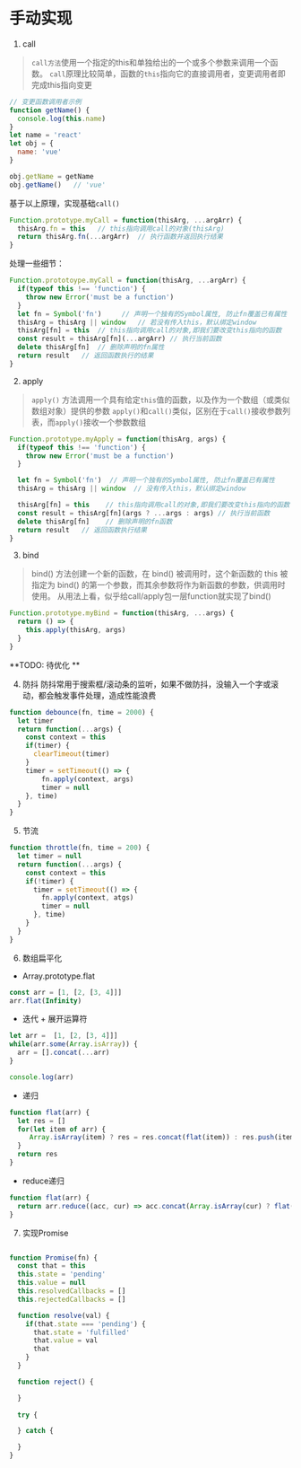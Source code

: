 # 手动实现

1. call

> `call方法`使用一个指定的this和单独给出的一个或多个参数来调用一个函数。
`call`原理比较简单，函数的`this`指向它的直接调用者，变更调用者即完成this指向变更
```js
// 变更函数调用者示例
function getName() {
  console.log(this.name)
}
let name = 'react'
let obj = {
  name: 'vue'
}

obj.getName = getName
obj.getName()   // 'vue'
```
基于以上原理，实现基础`call()`
```js
Function.prototype.myCall = function(thisArg, ...argArr) {
  thisArg.fn = this   // this指向调用call的对象(thisArg)
  return thisArg.fn(...argArr)  // 执行函数并返回执行结果
}
```
处理一些细节：
```js
Function.prototoype.myCall = function(thisArg, ...argArr) {
  if(typeof this !== 'function') {
    throw new Error('must be a function')
  }
  let fn = Symbol('fn')     // 声明一个独有的Symbol属性, 防止fn覆盖已有属性
  thisArg = thisArg || window   // 若没有传入this，默认绑定window
  thisArg[fn] = this  // this指向调用call的对象,即我们要改变this指向的函数
  const result = thisArg[fn](...argArr) // 执行当前函数
  delete thisArg[fn]  // 删除声明的fn属性
  return result   // 返回函数执行的结果
}
```

2. apply
> `apply()` 方法调用一个具有给定`this`值的函数，以及作为一个数组（或类似数组对象）提供的参数
`apply()`和`call()`类似，区别在于`call()`接收参数列表，而`apply()`接收一个参数数组
```js
Function.prototype.myApply = function(thisArg, args) {
  if(typeof this !== 'function') {
    throw new Error('must be a function')
  }

  let fn = Symbol('fn')  // 声明一个独有的Symbol属性, 防止fn覆盖已有属性
  thisArg = thisArg || window  // 没有传入this，默认绑定window

  thisArg[fn] = this    // this指向调用call的对象,即我们要改变this指向的函数
  const result = thisArg[fn](args ? ...args : args) // 执行当前函数
  delete thisArg[fn]    // 删除声明的fn函数
  return result   // 返回函数执行结果
}
```

3. bind
> bind() 方法创建一个新的函数，在 bind() 被调用时，这个新函数的 this 被指定为 bind() 的第一个参数，而其余参数将作为新函数的参数，供调用时使用。
从用法上看，似乎给call/apply包一层function就实现了bind()
```js
Function.prototype.myBind = function(thisArg, ...args) {
  return () => {
    this.apply(thisArg, args)
  }
}
```
**TODO: 待优化 **

4. 防抖
防抖常用于搜索框/滚动条的监听，如果不做防抖，没输入一个字或滚动，都会触发事件处理，造成性能浪费
```js
function debounce(fn, time = 2000) {
  let timer 
  return function(...args) {
    const context = this
    if(timer) {
      clearTimeout(timer)
    }
    timer = setTimeout(() => {
        fn.apply(context, args)
        timer = null
    }, time)
  }
}
```
5. 节流
```js
function throttle(fn, time = 200) {
  let timer = null
  return function(...args) {
    const context = this
    if(!timer) {
      timer = setTimeout(() => {
        fn.apply(context, atgs)
        timer = null
      }, time)
    }
  }
}
```

6. 数组扁平化
- Array.prototype.flat
```js
const arr = [1, [2, [3, 4]]]
arr.flat(Infinity)
```
- 迭代 + 展开运算符
```js
let arr =  [1, [2, [3, 4]]]
while(arr.some(Array.isArray)) {
  arr = [].concat(...arr)
}

console.log(arr)
```
- 递归
```js
function flat(arr) {
  let res = []
  for(let item of arr) {
     Array.isArray(item) ? res = res.concat(flat(item)) : res.push(item)
  }
  return res
}
```
- reduce递归
```js
function flat(arr) {
  return arr.reduce((acc, cur) => acc.concat(Array.isArray(cur) ? flat(cur) : cur), [])
}
```

7. 实现Promise
```js

function Promise(fn) {
  const that = this
  this.state = 'pending'
  this.value = null
  this.resolvedCallbacks = []
  this.rejectedCallbacks = []

  function resolve(val) {
    if(that.state === 'pending') {
      that.state = 'fulfilled'
      that.value = val
      that
    }
  }

  function reject() {

  }
 
  try {

  } catch {

  }
}
```